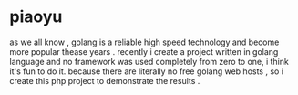 # piaoyu
as we all know , golang is a reliable high speed technology and become more popular thease years . recently i create a project written in golang language and no framework was used completely from zero to one, i think it's fun to do it. because there are literally no free golang web hosts , so i create this php project to demonstrate the results .
